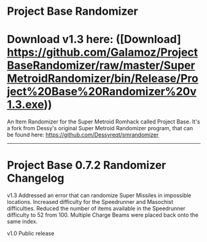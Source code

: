 # Project Base Randomizer
# Download v1.3 here: ([Download] https://github.com/Galamoz/ProjectBaseRandomizer/raw/master/SuperMetroidRandomizer/bin/Release/Project%20Base%20Randomizer%20v1.3.exe))

An Item Randomizer for the Super Metroid Romhack called Project Base.
It's a fork from Dessy's original Super Metroid Randomizer program, that can be found here: https://github.com/Dessyreqt/smrandomizer

----------------------------------------------
# Project Base 0.7.2 Randomizer Changelog

v1.3
	Addressed an error that can randomize Super Missiles in impossible locations.
	Increased difficulty for the Speedrunner and Masochist difficulties.
	Reduced the number of items available in the Speedrunner difficulty to 52 from 100.
	Multiple Charge Beams were placed back onto the same index.
  
v1.0
	Public release
